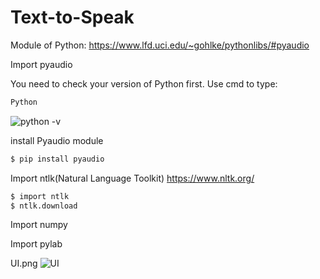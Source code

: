 # Text-to-Speak

Module of Python:
https://www.lfd.uci.edu/~gohlke/pythonlibs/#pyaudio

Import pyaudio

You need to check your version of Python first. Use cmd to type:
```sh
Python
```
![python -v](https://user-images.githubusercontent.com/90267793/145693138-6a5253f0-6ca7-4b0c-9ba6-52e3b057eacf.png)

install Pyaudio module

```sh
$ pip install pyaudio
```

Import ntlk(Natural Language Toolkit)
https://www.nltk.org/

```sh
$ import ntlk
$ ntlk.download
```

Import numpy  


Import pylab


UI.png
![UI](https://user-images.githubusercontent.com/90267793/145693114-e90dad60-9fc7-4abc-be17-f79d42179b16.png)
